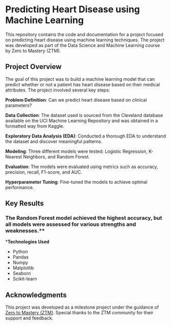 # Predicting Heart Disease using Machine Learning

This repository contains the code and documentation for a project focused on predicting heart disease using machine learning techniques. The project was developed as part of the Data Science and Machine Learning course by Zero to Mastery (ZTM).

## Project Overview

The goal of this project was to build a machine learning model that can predict whether or not a patient has heart disease based on their medical attributes. The project involved several key steps:

**Problem Definition**: Can we predict heart disease based on clinical parameters?

**Data Collection**: The dataset used is sourced from the Cleveland database available on the UCI Machine Learning Repository and was obtained in a formatted way from Kaggle.

**Exploratory Data Analysis (EDA)**: Conducted a thorough EDA to understand the dataset and discover meaningful patterns.

**Modeling**: Three different models were tested: Logistic Regression, K-Nearest Neighbors, and Random Forest.

**Evaluation**: The models were evaluated using metrics such as accuracy, precision, recall, F1-score, and AUC.

**Hyperparameter Tuning**: Fine-tuned the models to achieve optimal performance.



## Key Results

### The Random Forest model achieved the highest accuracy, but all models were assessed for various strengths and weaknesses.**

***Technologies Used**

* Python
* Pandas
* Numpy
* Matplotlib
* Seaborn
* Scikit-learn


## Acknowledgments

This project was developed as a milestone project under the guidance of [Zero to Mastery (ZTM)](https://zerotomastery.io). Special thanks to the ZTM community for their support and feedback.

